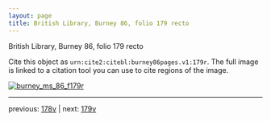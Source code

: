 ```yaml
---
layout: page
title: British Library, Burney 86, folio 179 recto
---
```


British Library, Burney 86, folio 179 recto

Cite this object as `urn:cite2:citebl:burney86pages.v1:179r`.  The full image is linked to a citation tool you can use to cite regions of the image.

[![burney_ms_86_f179r](http://www.homermultitext.org/iipsrv?IIIF=/project/homer/pyramidal/deepzoom/citebl/burney86imgs/v1/burney_ms_86_f179r.tif/full/800,/0/default.jpg)](http://www.homermultitext.org/ict2/?urn=urn:cite2:citebl:burney86imgs.v1:burney_ms_86_f179r) 

---

previous:  [178v](../178v/) | next: [179v](../179v/)